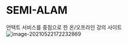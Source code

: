 # SEMI-ALAM
언택트 서비스를 중점으로 한 온/오프라인 강의 사이트
![image-20210522172232869](C:\Users\gsj24\AppData\Roaming\Typora\typora-user-images\image-20210522172232869.png)
